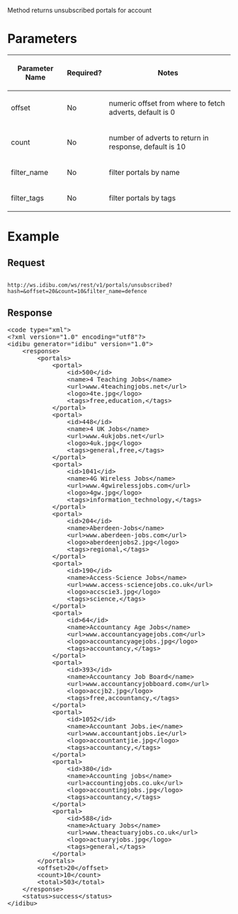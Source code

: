 <p>Method returns unsubscribed portals for account</p>
<h1>
	Parameters</h1>
<table cellpadding="2" cellspacing="0" class="t1" width="1084.0">
	<thead>
		<tr>
			<th class="td1" scope="col" valign="middle">
				<p class="p1"><b>Parameter Name</b></p>
			</th>
			<th class="td2" scope="col" valign="middle">
				<p class="p1"><b>Required?</b></p>
			</th>
			<th class="td3" scope="col" valign="middle">
				<p class="p1"><b>Notes</b></p>
			</th>
		</tr>
	</thead>
	<tbody>
		<tr>
			<td class="td1" valign="middle">
				<p class="p2">offset</p>
			</td>
			<td class="td2" valign="middle">
				<p class="p2">No</p>
			</td>
			<td class="td3" valign="middle">
				<p class="p2">numeric offset from where to fetch adverts, default is 0</p>
			</td>
		</tr>
		<tr>
			<td class="td1" valign="middle">
				<p class="p2">count</p>
			</td>
			<td class="td2" valign="middle">
				<p class="p2">No</p>
			</td>
			<td class="td3" valign="middle">
				<p class="p2">number of adverts to return in response, default is 10</p>
			</td>
		</tr>
		<tr>
			<td class="td1" valign="middle">
				<p class="p2">filter_name</p>
			</td>
			<td class="td2" valign="middle">
				<p class="p2">No</p>
			</td>
			<td class="td3" valign="middle">
				<p class="p2">filter portals by name</p>
			</td>
		</tr>
		<tr>
			<td class="td1" valign="middle">
				<p class="p2">filter_tags</p>
			</td>
			<td class="td2" valign="middle">
				<p class="p2">No</p>
			</td>
			<td class="td3" valign="middle">
				<p class="p2">filter portals by tags</p>
			</td>
		</tr>
	</tbody>
</table>
<h1>
	Example</h1>
<h2>
	Request</h2>
<pre>
<code>
http://ws.idibu.com/ws/rest/v1/portals/unsubscribed?hash=<your hash>&offset=20&count=10&filter_name=defence
</code></pre>
<h2>
	Response</h2>
<pre>
&lt;code type=&quot;xml&quot;&gt;
&lt;?xml version=&quot;1.0&quot; encoding=&quot;utf8&quot;?&gt;
&lt;idibu generator=&quot;idibu&quot; version=&quot;1.0&quot;&gt;
    &lt;response&gt;
        &lt;portals&gt;
            &lt;portal&gt;
                &lt;id&gt;500&lt;/id&gt;
                &lt;name&gt;4 Teaching Jobs&lt;/name&gt;
                &lt;url&gt;www.4teachingjobs.net&lt;/url&gt;
                &lt;logo&gt;4te.jpg&lt;/logo&gt;
                &lt;tags&gt;free,education,&lt;/tags&gt;
            &lt;/portal&gt;
            &lt;portal&gt;
                &lt;id&gt;448&lt;/id&gt;
                &lt;name&gt;4 UK Jobs&lt;/name&gt;
                &lt;url&gt;www.4ukjobs.net&lt;/url&gt;
                &lt;logo&gt;4uk.jpg&lt;/logo&gt;
                &lt;tags&gt;general,free,&lt;/tags&gt;
            &lt;/portal&gt;
            &lt;portal&gt;
                &lt;id&gt;1041&lt;/id&gt;
                &lt;name&gt;4G Wireless Jobs&lt;/name&gt;
                &lt;url&gt;www.4gwirelessjobs.com&lt;/url&gt;
                &lt;logo&gt;4gw.jpg&lt;/logo&gt;
                &lt;tags&gt;information_technology,&lt;/tags&gt;
            &lt;/portal&gt;
            &lt;portal&gt;
                &lt;id&gt;204&lt;/id&gt;
                &lt;name&gt;Aberdeen-Jobs&lt;/name&gt;
                &lt;url&gt;www.aberdeen-jobs.com&lt;/url&gt;
                &lt;logo&gt;aberdeenjobs2.jpg&lt;/logo&gt;
                &lt;tags&gt;regional,&lt;/tags&gt;
            &lt;/portal&gt;
            &lt;portal&gt;
                &lt;id&gt;190&lt;/id&gt;
                &lt;name&gt;Access-Science Jobs&lt;/name&gt;
                &lt;url&gt;www.access-sciencejobs.co.uk&lt;/url&gt;
                &lt;logo&gt;accscie3.jpg&lt;/logo&gt;
                &lt;tags&gt;science,&lt;/tags&gt;
            &lt;/portal&gt;
            &lt;portal&gt;
                &lt;id&gt;64&lt;/id&gt;
                &lt;name&gt;Accountancy Age Jobs&lt;/name&gt;
                &lt;url&gt;www.accountancyagejobs.com&lt;/url&gt;
                &lt;logo&gt;accountancyagejobs.jpg&lt;/logo&gt;
                &lt;tags&gt;accountancy,&lt;/tags&gt;
            &lt;/portal&gt;
            &lt;portal&gt;
                &lt;id&gt;393&lt;/id&gt;
                &lt;name&gt;Accountancy Job Board&lt;/name&gt;
                &lt;url&gt;www.accountancyjobboard.com&lt;/url&gt;
                &lt;logo&gt;accjb2.jpg&lt;/logo&gt;
                &lt;tags&gt;free,accountancy,&lt;/tags&gt;
            &lt;/portal&gt;
            &lt;portal&gt;
                &lt;id&gt;1052&lt;/id&gt;
                &lt;name&gt;Accountant Jobs.ie&lt;/name&gt;
                &lt;url&gt;www.accountantjobs.ie&lt;/url&gt;
                &lt;logo&gt;accountantjie.jpg&lt;/logo&gt;
                &lt;tags&gt;accountancy,&lt;/tags&gt;
            &lt;/portal&gt;
            &lt;portal&gt;
                &lt;id&gt;380&lt;/id&gt;
                &lt;name&gt;Accounting jobs&lt;/name&gt;
                &lt;url&gt;accountingjobs.co.uk&lt;/url&gt;
                &lt;logo&gt;accountingjobs.jpg&lt;/logo&gt;
                &lt;tags&gt;accountancy,&lt;/tags&gt;
            &lt;/portal&gt;
            &lt;portal&gt;
                &lt;id&gt;588&lt;/id&gt;
                &lt;name&gt;Actuary Jobs&lt;/name&gt;
                &lt;url&gt;www.theactuaryjobs.co.uk&lt;/url&gt;
                &lt;logo&gt;actuaryjobs.jpg&lt;/logo&gt;
                &lt;tags&gt;general,&lt;/tags&gt;
            &lt;/portal&gt;
        &lt;/portals&gt;
        &lt;offset&gt;20&lt;/offset&gt;
        &lt;count&gt;10&lt;/count&gt;
        &lt;total&gt;503&lt;/total&gt;
    &lt;/response&gt;
    &lt;status&gt;success&lt;/status&gt;
&lt;/idibu&gt;
</code></pre>
